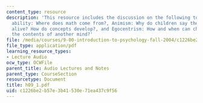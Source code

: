 ```yaml
---
content_type: resource
description: 'This resource includes the discussion on the following topics: Numerical
  ability: Where does math come from?, Animism: Why do children say the clouds are
  alive? How do concepts develop?, and Egocentrism: How and when can children appreciate
  the contents of another mind?'
file: /media/courses/9-00-introduction-to-psychology-fall-2004/c1226be2b57e3b41530e71ea437c9f56_h09_1.pdf
file_type: application/pdf
learning_resource_types:
- Lecture Audio
ocw_type: OCWFile
parent_title: Audio Lectures and Notes
parent_type: CourseSection
resourcetype: Document
title: h09_1.pdf
uid: c1226be2-b57e-3b41-530e-71ea437c9f56
---
```

